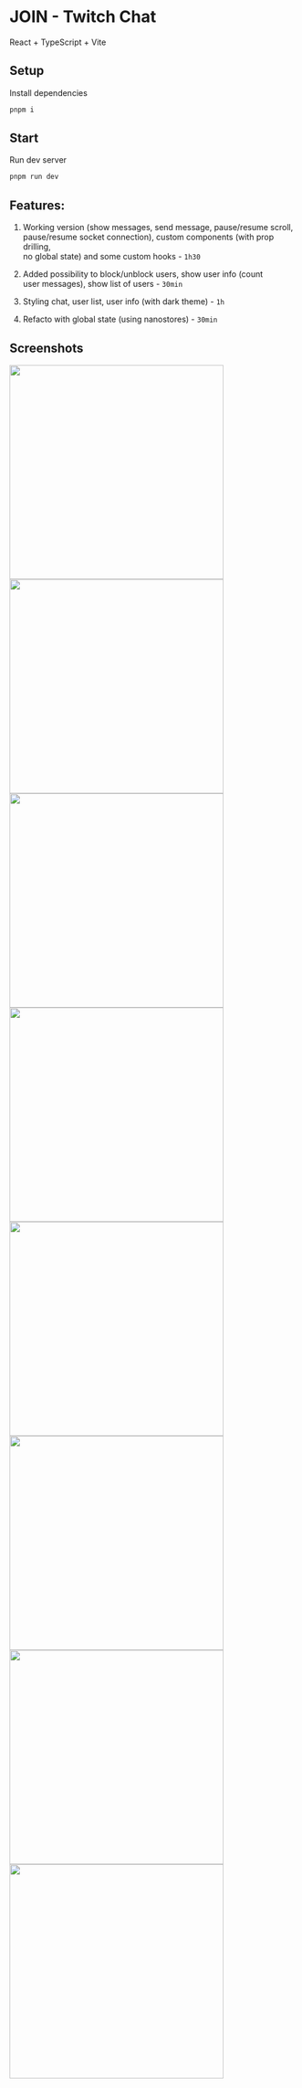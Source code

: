 # JOIN - Twitch Chat

React + TypeScript + Vite

## Setup

Install dependencies

```bash
pnpm i
```

## Start

Run dev server

```bash
pnpm run dev
```

## Features:

1. Working version (show messages, send message, pause/resume scroll,  
   pause/resume socket connection), custom components (with prop drilling,  
   no global state) and some custom hooks - `1h30`
2. Added possibility to block/unblock users, show user info (count  
   user messages), show list of users - `30min`

3. Styling chat, user list, user info (with dark theme) - `1h`
4. Refacto with global state (using nanostores) - `30min`

## Screenshots

<img src="https://github.com/sam-eah/join-chat/assets/15243807/3207efdc-e8cf-46cf-a7ec-817f4fcac5bb" width="375" />
<img src="https://github.com/sam-eah/join-chat/assets/15243807/ed5a88ae-9762-43b1-9c8c-d02d8063b995" width="375" />
<img src="https://github.com/sam-eah/join-chat/assets/15243807/c682a03c-7e89-47a7-8cc7-412c57c17d20" width="375" />
<img src="https://github.com/sam-eah/join-chat/assets/15243807/97837234-2740-4cc2-a41b-d5570a55234e" width="375" />
<img src="https://github.com/sam-eah/join-chat/assets/15243807/ab53ad53-4cbe-49e2-ae5d-6acd8ed9469c" width="375" />

<img src="https://github.com/sam-eah/join-chat/assets/15243807/9993795f-e5f3-4153-a9e6-9823895c2f69" width="375" />
<img src="https://github.com/sam-eah/join-chat/assets/15243807/9437c458-76ce-4618-b556-66c850648f3b" width="375" />
<img src="https://github.com/sam-eah/join-chat/assets/15243807/84174059-61e9-4ed5-87d1-39b224e9cb79" width="375" />

